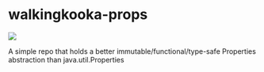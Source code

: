 # walkingkooka-props
![](https://tokei.rs/b1/github/mP1/walkingkooka-props)

A simple repo that holds a better immutable/functional/type-safe Properties abstraction than java.util.Properties
